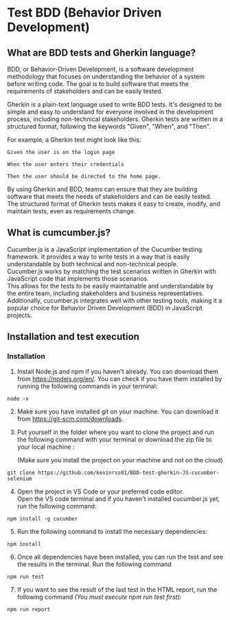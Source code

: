 # Test BDD (Behavior Driven Development)

## What are BDD tests and Gherkin language?

BDD, or Behavior-Driven Development, is a software development methodology that focuses on understanding the behavior of a system before writing code. The goal is to build software that meets the requirements of stakeholders and can be easily tested.

Gherkin is a plain-text language used to write BDD tests. It's designed to be simple and easy to understand for everyone involved in the development process, including non-technical stakeholders. Gherkin tests are written in a structured format, following the keywords "Given", "When", and "Then".

For example, a Gherkin test might look like this:

`Given the user is on the login page`

`When the user enters their credentials`

`Then the user should be directed to the home page.`

By using Gherkin and BDD, teams can ensure that they are building software that meets the needs of stakeholders and can be easily tested. The structured format of Gherkin tests makes it easy to create, modify, and maintain tests, even as requirements change.

## What is cumcumber.js?

Cucumber.js is a JavaScript implementation of the Cucumber testing framework. It provides a way to write tests in a way that is easily understandable by both technical and non-technical people.  
Cucumber.js works by matching the test scenarios written in Gherkin with JavaScript code that implements those scenarios.  
This allows for the tests to be easily maintainable and understandable by the entire team, including stakeholders and business representatives. Additionally, cucumber.js integrates well with other testing tools, making it a popular choice for Behavior Driven Development (BDD) in JavaScript projects.

## Installation and test execution

### Installation

1. Install Node.js and npm if you haven't already. You can download them from https://nodejs.org/en/. You can check if you have them installed by running the following commands in your terminal:

`node -v`

2. Make sure you have installed git on your machine. You can download it from https://git-scm.com/downloads.

3. Put yourself in the folder where you want to clone the project and run the following command with your terminal or download the zip file to your local machine :

   (Make sure you install the project on your machine and not on the cloud)

`git clone https://github.com/kevinrss01/BDD-test-gherkin-JS-cucumber-selenium`

4. Open the project in VS Code or your preferred code editor.  
   Open the VS code terminal and if you haven't installed cucumber.js yet, run the following command:

`npm install -g cucumber`

5. Run the following command to install the necessary dependencies:

`npm install`

6. Once all dependencies have been installed, you can run the test and see the results in the terminal. Run the following command

`npm run test`

7. If you want to see the result of the last test in the HTML report, run the following command _(You must execute npm run test first)_:

`npm run report`
